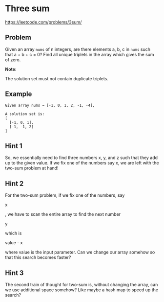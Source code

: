 # Three sum

https://leetcode.com/problems/3sum/

## Problem

Given an array `nums` of n integers, are there elements a, b, c in `nums` such that a + b + c = 0? Find all unique triplets in the array which gives the sum of zero.

**Note:**

The solution set must not contain duplicate triplets.

## Example

```
Given array nums = [-1, 0, 1, 2, -1, -4],

A solution set is:
[
  [-1, 0, 1],
  [-1, -1, 2]
]
```

## Hint 1

So, we essentially need to find three numbers x, y, and z such that they add up to the given value. If we fix one of the numbers say x, we are left with the two-sum problem at hand!

## Hint 2

For the two-sum problem, if we fix one of the numbers, say

x

, we have to scan the entire array to find the next number

y

which is

value - x

where value is the input parameter. Can we change our array somehow so that this search becomes faster?

## Hint 3

The second train of thought for two-sum is, without changing the array, can we use additional space somehow? Like maybe a hash map to speed up the search?
